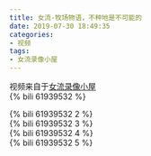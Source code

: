 ```yaml
---
title: 女流-牧场物语，不种地是不可能的
date: 2019-07-30 18:49:35
categories:
- 视频
tags:
- 女流录像小屋
---
```

视频来自于<a href="https://space.bilibili.com/29418340/video" target="_blank">女流录像小屋</a><br/> 
{% bili 61939532 %}
<br/>
<!--more-->

{% bili 61939532 2 %}
<br/>
{% bili 61939532 3 %}
<br/>
{% bili 61939532 4 %}
<br/>
{% bili 61939532 5 %}
<br/>
